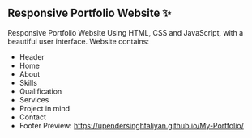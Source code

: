 ## Responsive Portfolio Website ✨

Responsive Portfolio Website Using HTML, CSS and JavaScript, with a beautiful user interface. 
Website contains: 
- Header 
- Home
- About
- Skills
- Qualification
- Services
- Project in mind
- Contact
- Footer 
Preview: https://upendersinghtaliyan.github.io/My-Portfolio/
